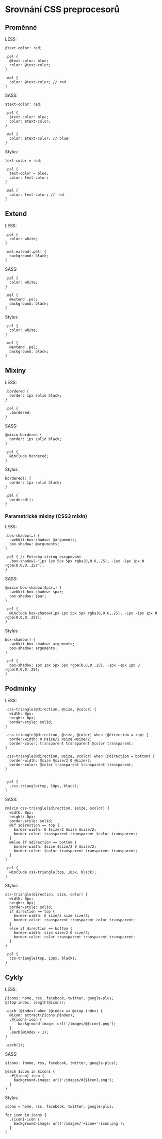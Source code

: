 Srovnání CSS preprocesorů
=========================

<!--
* proměnné a jejich platnost
* mixiny
* parametrické mixiny
* if/else
* cykly
* extend

TODO
* návrhové principy
* media queries
* @content
* platnost proměnných (v lessu se dá změnit i zpětně)
* placeholder selectors
http://phpfashion.com/sass-less-stylus-nebo-ciste-css-1
v2
* mělo by to být spíš o konkrétním řešení (např. mq u rwd webu, mixin pro gradient, vygenerovani trid s ikonkami, generovani layoutu)
-->

Proměnné
---

LESS:

```
@text-color: red;

.pel {
  @text-color: blue;
  color: @text-color;
} 

.mel {
  color: @text-color; // red
} 
```

SASS:


```
$text-color: red;

.pel {
  $text-color: blue;
  color: $text-color;
} 

.mel {
  color: $text-color; // blue!
} 
```

Stylus:

```
text-color = red;

.pel {
  text-color = blue;
  color: text-color;
} 

.mel {
  color: text-color; // red
}
```

Extend
------

LESS:

```
.pel {
  color: white;
}

.mel:extend(.pel) {
  background: black;
}
```

SASS:

```
.pel {
  color: white;
}

.mel {
  @extend .pel;
  background: black;
}
```

Stylus:

```
.pel {
  color: white;
}

.mel {
  @extend .pel;
  background: black;
}
```


Mixiny
------

LESS:

```
.bordered {
  border: 1px solid black; 
}  

.pel {
  .bordered; 
}  
```

SASS:

```
@mixin bordered {
  border: 1px solid black; 
}  

.pel {
  @include bordered; 
}
```

Stylus:

```
bordered() {
  border: 1px solid black; 
}  

.pel {
  bordered(); 
} 
```

### Parametrické mixiny (CSS3 mixin)

LESS:

```
.box-shadow(…) {
  -webkit-box-shadow: @arguments;
  box-shadow: @arguments;
}

.pel { // Potreba string escapovani
  .box-shadow(~"1px 1px 5px 5px rgba(0,0,0,.25), -1px -1px 1px 0 rgba(0,0,0,.25)");
} 
```

SASS:


```
@mixin box-shadow($par…) {
  -webkit-box-shadow: $par;
  box-shadow: $par;
}

.pel {
  @include box-shadow(1px 1px 5px 5px rgba(0,0,0,.25), -1px -1px 1px 0 rgba(0,0,0,.25));
}
```

Stylus:

```
box-shadow() {
  -webkit-box-shadow: arguments;
  box-shadow: arguments;
}

.pel {
  box-shadow: 1px 1px 5px 5px rgba(0,0,0,.25), -1px -1px 1px 0 rgba(0,0,0,.25);
}
```


## Podmínky

LESS:

```
.css-triangle(@direction, @size, @color) {
  width: 0px;
  height: 0px;
  border-style: solid;
}

.css-triangle(@direction, @size, @color) when (@direction = top) {
  border-width: 0 @size/2 @size @size/2;  
  border-color: transparent transparent @color transparent;
}

.css-triangle(@direction, @size, @color) when (@direction = bottom) {
  border-width: @size @size/2 0 @size/2;  
  border-color: @color transparent transparent transparent;
}


.pel {
  .css-triangle(top, 10px, black);
}
```

SASS:


```
@mixin css-triangle($direction, $size, $color) {
  width: 0px;
  height: 0px;
  border-style: solid;
  @if $direction == top {
    border-width: 0 $size/2 $size $size/2;  
    border-color: transparent transparent $color transparent;
  }
  @else if $direction == bottom {
    border-width: $size $size/2 0 $size/2;  
    border-color: $color transparent transparent transparent;    
  }
}

.pel {
  @include css-triangle(top, 10px, black);
}
```

Stylus:

```
css-triangle(direction, size, color) {
  width: 0px;
  height: 0px;
  border-style: solid;
  if direction == top {
    border-width: 0 size/2 size size/2;  
    border-color: transparent transparent color transparent;
  }
  else if direction == bottom {
    border-width: size size/2 0 size/2;  
    border-color: color transparent transparent transparent;    
  }    
}

.pel {
  css-triangle(top, 10px, black);
}
```


## Cykly

LESS:

```
@icons: home, rss, facebook, twitter, google-plus;
@stop-index: length(@icons);

.each (@index) when (@index =< @stop-index) {
  @icon: extract(@icons,@index);
  .@{icon}-icon {
      background-image: url('/images/@{icon}.png');
  }
  .each(@index + 1);
}

.each(1);
```

SASS:

```
$icons: (home, rss, facebook, twitter, google-plus);

@each $icon in $icons {
  .#{$icon}-icon {
    background-image: url('/images/#{$icon}.png');
  }
}
```

Stylus:

```
icons = home, rss, facebook, twitter, google-plus;

for icon in icons {
  .{icon}-icon {
    background-image: url('/images/'+icon+'-icon.png');
  }
}
```
